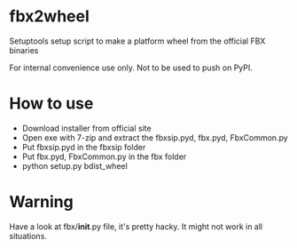 # fbx2wheel
Setuptools setup script to make a platform wheel from the official FBX binaries

For internal convenience use only. Not to be used to push on PyPI. 

# How to use
- Download installer from official site
- Open exe with 7-zip and extract the fbxsip.pyd, fbx.pyd, FbxCommon.py 
- Put fbxsip.pyd in the fbxsip folder
- Put fbx.pyd, FbxCommon.py in the fbx folder
- python setup.py bdist_wheel

# Warning

Have a look at fbx/__init__.py file, it's pretty hacky. It might not work in all situations. 
